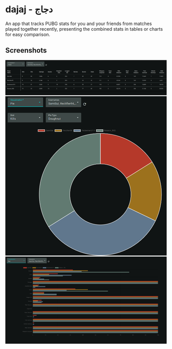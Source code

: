 # dajaj - دجاج

An app that tracks PUBG stats for you and your friends from matches played together recently, presenting the combined stats in tables or charts for easy comparison.

## Screenshots

![1](./.github/1.png)
![2](./.github/2.png)
![3](./.github/3.png)

